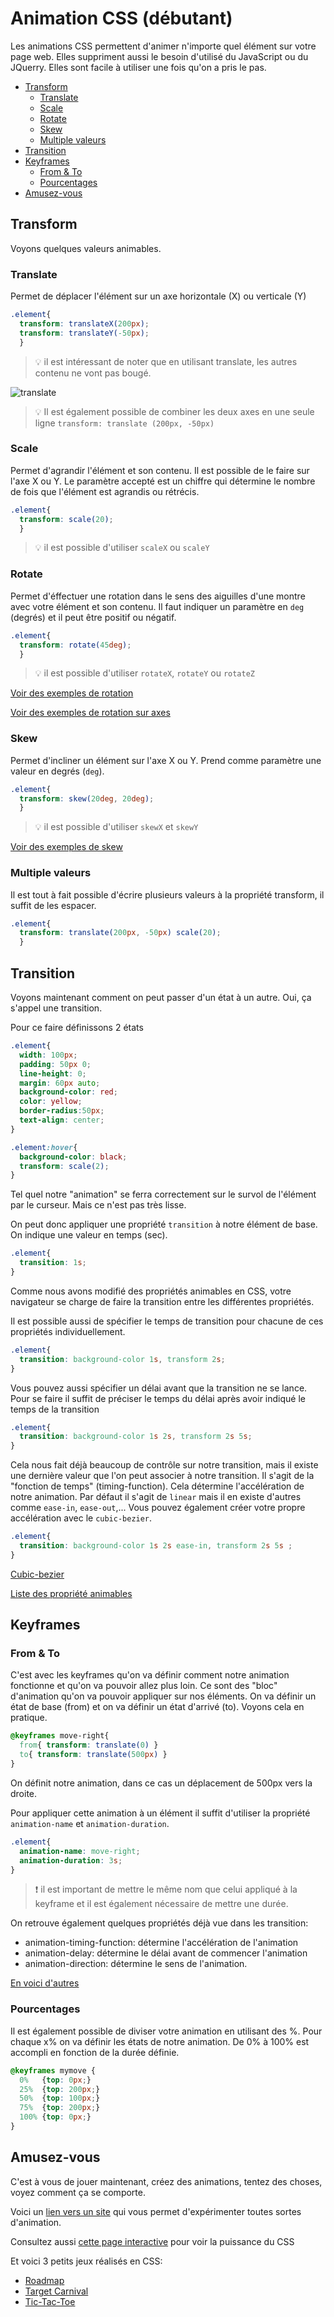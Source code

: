 <!-- omit in toc -->
# Animation CSS (débutant)

Les animations CSS permettent d'animer n'importe quel élément sur votre page web. Elles suppriment aussi le besoin d'utilisé du JavaScript ou du JQuerry. Elles sont facile à utiliser une fois qu'on a pris le pas.

- [Transform](#transform)
  - [Translate](#translate)
  - [Scale](#scale)
  - [Rotate](#rotate)
  - [Skew](#skew)
  - [Multiple valeurs](#multiple-valeurs)
- [Transition](#transition)
- [Keyframes](#keyframes)
  - [From & To](#from--to)
  - [Pourcentages](#pourcentages)
- [Amusez-vous](#amusez-vous)

## Transform

Voyons quelques valeurs animables. 

### Translate

Permet de déplacer l'élément sur un axe horizontale (X) ou verticale (Y)

```css
.element{
  transform: translateX(200px);
  transform: translateY(-50px);
  }
```

> :bulb: il est intéressant de noter que en utilisant translate, les autres contenu ne vont pas bougé.

![translate](Images/translate.gif)

> :bulb: Il est également possible de combiner les deux axes en une seule ligne `transform: translate (200px, -50px)`

### Scale

Permet d'agrandir l'élément et son contenu. Il est possible de le faire sur l'axe X ou Y. Le paramètre accepté est un chiffre qui détermine le nombre de fois que l'élément est agrandis ou rétrécis.

```css
.element{
  transform: scale(20);
  }
```

> :bulb: il est possible d'utiliser `scaleX` ou `scaleY`

### Rotate

Permet d'éffectuer une rotation dans le sens des aiguilles d'une montre avec votre élément et son contenu. Il faut indiquer un paramètre en `deg` (degrés) et il peut être positif ou négatif.

```css
.element{
  transform: rotate(45deg);
  }
```

> :bulb: il est possible d'utiliser `rotateX`, `rotateY` ou `rotateZ`

[Voir des exemples de rotation](https://codepen.io/team/css-tricks/pen/d31be2118a19782d2c4fcfb048351ccf)

[Voir des exemples de rotation sur axes](https://codepen.io/team/css-tricks/pen/ebb6b5a5cec86aa04168f03e26c7501c)

### Skew

Permet d'incliner un élément sur l'axe X ou Y. Prend comme paramètre une valeur en degrés (`deg`).

```css
.element{
  transform: skew(20deg, 20deg);
  }
```

> :bulb: il est possible d'utiliser `skewX` et `skewY`

[Voir des exemples de skew](https://codepen.io/team/css-tricks/pen/povNBmQ)

### Multiple valeurs

Il est tout à fait possible d'écrire plusieurs valeurs à la propriété transform, il suffit de les espacer.

```css
.element{
  transform: translate(200px, -50px) scale(20);
  }
```

## Transition

Voyons maintenant comment on peut passer d'un état à un autre. Oui, ça s'appel une transition.

Pour ce faire définissons 2 états

```css
.element{
  width: 100px;
  padding: 50px 0;
  line-height: 0;
  margin: 60px auto;
  background-color: red;
  color: yellow;
  border-radius:50px;
  text-align: center;
}

.element:hover{
  background-color: black;
  transform: scale(2);
}
```

Tel quel notre "animation" se ferra correctement sur le survol de l'élément par le curseur. Mais ce n'est pas très lisse. 

On peut donc appliquer une propriété `transition` à notre élément de base. On indique une valeur en temps (sec).

```css
.element{
  transition: 1s;
}
```

Comme nous avons modifié des propriétés animables en CSS, votre navigateur se charge de faire la transition entre les différentes propriétés.

Il est possible aussi de spécifier le temps de transition pour chacune de ces propriétés individuellement.

```css
.element{
  transition: background-color 1s, transform 2s;
}
```

Vous pouvez aussi spécifier un délai avant que la transition ne se lance. Pour se faire il suffit de préciser le temps du délai après avoir indiqué le temps de la transition

```css
.element{
  transition: background-color 1s 2s, transform 2s 5s;
}
```

Cela nous fait déjà beaucoup de contrôle sur notre transition, mais il existe une dernière valeur que l'on peut associer à notre transition. Il s'agit de la "fonction de temps" (timing-function). Cela détermine l'accélération de notre animation. Par défaut il s'agit de `linear` mais il en existe d'autres comme `ease-in`, `ease-out`,... Vous pouvez également créer votre propre accélération avec le `cubic-bezier`.

```css
.element{
  transition: background-color 1s 2s ease-in, transform 2s 5s ;
}
```

[Cubic-bezier](https://cubic-bezier.com)

[Liste des propriété animables](https://developer.mozilla.org/en-US/docs/Web/CSS/CSS_animated_properties)

## Keyframes

### From & To

C'est avec les keyframes qu'on va définir comment notre animation fonctionne et qu'on va pouvoir allez plus loin. Ce sont des "bloc" d'animation qu'on va pouvoir appliquer sur nos éléments. On va définir un état de base (from) et on va définir un état d'arrivé (to). Voyons cela en pratique.

```css
@keyframes move-right{
  from{ transform: translate(0) }
  to{ transform: translate(500px) } 
}
```

On définit notre animation, dans ce cas un déplacement de 500px vers la droite.

Pour appliquer cette animation à un élément il suffit d'utiliser la propriété `animation-name` et `animation-duration`.

```css
.element{
  animation-name: move-right;
  animation-duration: 3s;
}
```

> :exclamation: il est important de mettre le même nom que celui appliqué à la keyframe et il est également nécessaire de mettre une durée.

On retrouve également quelques propriétés déjà vue dans les transition:

* animation-timing-function: détermine l'accélération de l'animation
* animation-delay: détermine le délai avant de commencer l'animation
* animation-direction: détermine le sens de l'animation.
  
[En voici d'autres](https://css-tricks.com/almanac/properties/a/animation/#sub-properties)

### Pourcentages

Il est également possible de diviser votre animation en utilisant des %. Pour chaque x% on va définir les états de notre animation. De 0% à 100% est accompli en fonction de la durée définie.

```css
@keyframes mymove {
  0%   {top: 0px;}
  25%  {top: 200px;}
  50%  {top: 100px;}
  75%  {top: 200px;}
  100% {top: 0px;}
}
```

## Amusez-vous

C'est à vous de jouer maintenant, créez des animations, tentez des choses, voyez comment ça se comporte.

Voici un [lien vers un site](https://animista.net/) qui vous permet d'expérimenter toutes sortes d'animation.

Consultez aussi [cette page interactive](https://rupl.github.io/unfold/) pour voir la puissance du CSS

Et voici 3 petits jeux réalisés en CSS:

* [Roadmap](http://victordarras.fr/cssgame)
* [Target Carnival](https://codepen.io/una/pen/NxZaNr)
* [Tic-Tac-Toe](https://codepen.io/alvaromontoro/pen/BexWOw)